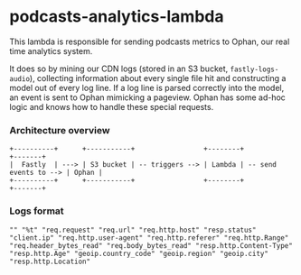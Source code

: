 # podcasts-analytics-lambda

This lambda is responsible for sending podcasts metrics to Ophan, our real time analytics system.

It does so by mining our CDN logs (stored in an S3 bucket, `fastly-logs-audio`), collecting information about every single file hit and constructing a model out of every log line. If a log line is parsed correctly into the model, an event is sent to Ophan mimicking a pageview. Ophan has some ad-hoc logic and knows how to handle these special requests.

### Architecture overview

```
+----------+      +-----------+                 +--------+                       +-------+
|  Fastly  | ---> | S3 bucket | -- triggers --> | Lambda | -- send events to --> | Ophan |
+----------+      +-----------+                 +--------+                       +-------+
```


### Logs format

```
"" "%t" "req.request" "req.url" "req.http.host" "resp.status" "client.ip" "req.http.user-agent" "req.http.referer" "req.http.Range" "req.header_bytes_read" "req.body_bytes_read" "resp.http.Content-Type" "resp.http.Age" "geoip.country_code" "geoip.region" "geoip.city" "resp.http.Location"
```
